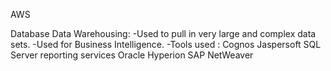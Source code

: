 AWS

Database
Data Warehousing:
-Used to pull in very large and complex data sets.
-Used for Business Intelligence.
-Tools used :
Cognos
Jaspersoft
SQL Server reporting services
Oracle Hyperion
SAP NetWeaver


